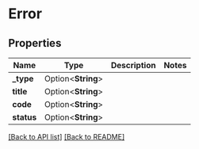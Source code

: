 # Error

## Properties

Name | Type | Description | Notes
------------ | ------------- | ------------- | -------------
**_type** | Option<**String**> |  | 
**title** | Option<**String**> |  | 
**code** | Option<**String**> |  | 
**status** | Option<**String**> |  | 

[[Back to API list]](../README.md#documentation-for-api-endpoints) [[Back to README]](../README.md)



